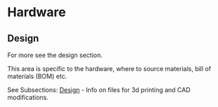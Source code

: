 # Hardware

## Design
For more see the design section.


This area is specific to the hardware, where to source materials, bill of materials (BOM) etc. 

See Subsections:
[Design](design) - Info on files for 3d printing and CAD modifications.

